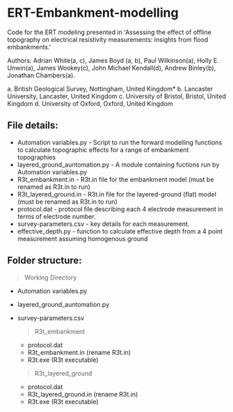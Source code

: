 # ERT-Embankment-modelling

Code for the ERT  modeling presented in 'Assessing the effect of offline topography on electrical resistivity measurements: insights from flood embankments.' 

Authors: Adrian White(a, c), James Boyd (a, b), Paul Wilkinson(a), Holly E. Unwin(a), James Wookey(c), John Michael Kendall(d), Andrew Binley(b), Jonathan Chambers(a). 

a.	British Geological Survey, Nottingham, United Kingdom*
b.	Lancaster University, Lancaster, United Kingdom
c.	University of Bristol, Bristol, United Kingdom
d.	University of Oxford, Oxford, United Kingdom

## File details:
  - Automation variables.py - Script to run the forward modelling functions to calculate topographic effects for a range of embankment topographies
  - layered_ground_auntomation.py - A module containing fuctions run by Automation variables.py
  - R3t_embankment.in - R3t.in file for the embankment model (must be renamed as R3t.in to run)
  - R3t_layered_ground.in - R3t.in file for the layered-ground (flat) model (must be renamed as R3t.in to run)
  - protocol.dat - protocol file describing each 4 electrode measurement in terms of electrode number.
  - survey-parameters.csv - key details for each measurement.
  - effective_depth.py - function to calculate effective depth from a 4 point measurement assuming homogenous ground

## Folder structure:

> Working Directory
- Automation variables.py
- layered_ground_auntomation.py
- survey-parameters.csv

  > R3t_embankment
    - protocol.dat
    - R3t_embankment.in (rename R3t.in)
    - R3t.exe (R3t executable)
 
  > R3t_layered_ground
    - protocol.dat
    - R3t_layered_ground.in (rename R3t.in)
    - R3t.exe (R3t executable)

  
